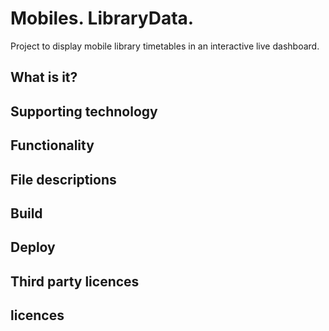 # Mobiles. LibraryData.

Project to display mobile library timetables in an interactive live dashboard.

## What is it?


## Supporting technology



## Functionality


## File descriptions



## Build

## Deploy


## Third party licences


## licences
